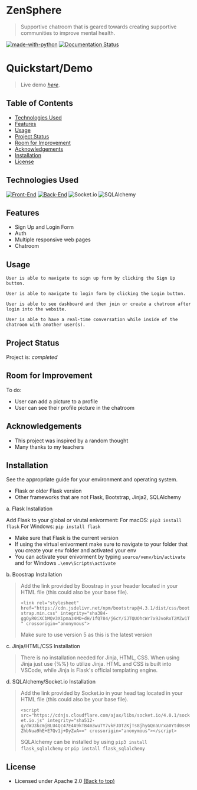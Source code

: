 # ZenSphere
> Supportive chatroom that is geared towards creating supportive communities to improve mental health.
> 
[![made-with-python](https://img.shields.io/badge/Made%20with-Python-1f425f.svg)](https://www.python.org/)
[![Documentation Status](https://readthedocs.org/projects/ansicolortags/badge/?version=latest)](http://ansicolortags.readthedocs.io/?badge=latest)

# Quickstart/Demo
> Live demo [_here_](https://www.example.com). <!-- If you have the project hosted somewhere, include the link here. -->

## Table of Contents
* [Technologies Used](#technologies-used)
* [Features](#features)
* [Usage](#usage)
* [Project Status](#project-status)
* [Room for Improvement](#room-for-improvement)
* [Acknowledgements](#acknowledgements)
* [Installation](#installation)
* [License](#license)

## Technologies Used
[![Front-End](https://skillicons.dev/icons?i=html,css,bootstrap)](https://skillicons.dev)
[![Back-End](https://skillicons.dev/icons?i=flask,py)](https://skillicons.dev)
![Socket.io](https://img.shields.io/badge/Socket.io-black?style=for-the-badge&logo=socket.io&badgeColor=010101)
![SQLAlchemy](https://img.shields.io/badge/sqlalchemy-black?style=for-the-badge&logo=sqlalchemy&badgeColor=010101)
  
## Features
- Sign Up and Login Form
- Auth
- Multiple responsive web pages
- Chatroom

## Usage
`User is able to navigate to sign up form by clicking the Sign Up button.`
>
`User is able to navigate to login form by clicking the Login button.`
>
`User is able to see dashboard and then join or create a chatroom after login into the website.`
>
`User is able to have a real-time conversation while inside of the chatroom with another user(s).`

## Project Status
Project is: _completed_ 

## Room for Improvement
To do:
- User can add a picture to a profile
- User can see their profile picture in the chatroom

## Acknowledgements
- This project was inspired by a random thought
- Many thanks to my teachers

## Installation
See the appropriate guide for your environment and operating system.
- Flask or older Flask version
- Other frameworks that are not Flask, Bootstrap, Jinja2, SQLAlchemy
>
  a. Flask Installation
>
  Add Flask to your global or virutal enivorment:
  For macOS:
  `pip3 install flask`
  For Windows:
  `pip install flask`
- Make sure that Flask is the current version
- If using the virtual enivorment make sure to navigate to your folder that you create your env folder and activated your env
- You can activate your enivorment by typing `source/venv/bin/activate` and for Windows `.\env\Scripts\activate`
>
  b. Boostrap Installation
> Add the link provided by Boostrap in your header located in your HTML file (this could also be your base file).
>
  >  `<link rel="stylesheet" href="https://cdn.jsdelivr.net/npm/bootstrap@4.3.1/dist/css/bootstrap.min.css" integrity="sha384-ggOyR0iXCbMQv3Xipma34MD+dH/1fQ784/j6cY/iJTQUOhcWr7x9JvoRxT2MZw1T" crossorigin="anonymous">`
>
  > Make sure to use version 5 as this is the latest version
>
  c. Jinja/HTML/CSS Installation
> There is no installation needed for Jinja, HTML, CSS. When using Jinja just use {%%} to utilize Jinja.
> HTML and CSS is built into VSCode, while Jinja is Flask's official templating engine.

  d. SQLAlchemy/Socket.io Installation
> Add the link provided by Socket.io in your head tag located in your HTML file (this could also be your base file).
> 
  > `<script src="https://cdnjs.cloudflare.com/ajax/libs/socket.io/4.0.1/socket.io.js" integrity="sha512-q/dWJ3kcmjBLU4Qc47E4A9kTB4m3wuTY7vkFJDTZKjTs8jhyGQnaUrxa0Ytd0ssMZhbNua9hE+E7Qv1j+DyZwA==" crossorigin="anonymous"></script>`
  >
> SQLAlchemy can be installed by using `pip3 install flask_sqlalchemy` or `pip install flask_sqlalchemy`

## License
- Licensed under Apache 2.0
[(Back to top)](#table-of-contents)
